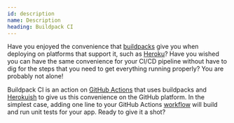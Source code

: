 ```yaml
---
id: description
name: Description
heading: Buildpack CI
---
```


Have you enjoyed the convenience that [buildpacks](https://devcenter.heroku.com/articles/buildpacks) give you when deploying on platforms that support it, such as [Heroku](https://www.heroku.com/)?  Have you wished you can have the same convenience for your CI/CD pipeline without have to dig for the steps that you need to get everything running properly?  You are probably not alone!

Buildpack CI is an action on [GitHub Actions](https://github.com/features/actions) that uses buildpacks and [Herokuish](https://github.com/gliderlabs/herokuish) to give us this convenience on the GitHub platform.  In the simplest case, adding one line to your GitHub Actions [workflow](https://help.github.com/en/actions/configuring-and-managing-workflows/configuring-a-workflow) will build and run unit tests for your app.  Ready to give it a shot?
